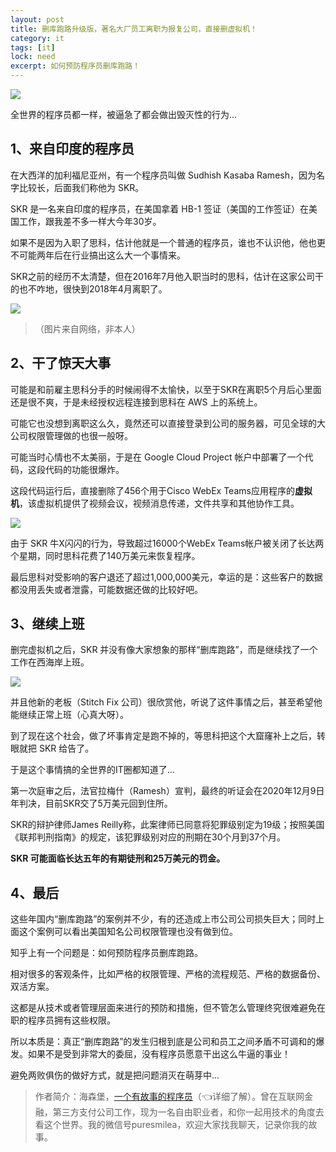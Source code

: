 ```yaml
---
layout: post
title: 删库跑路升级版，著名大厂员工离职为报复公司，直接删虚拟机！
category: it
tags: [it]
lock: need
excerpt: 如何预防程序员删库跑路！
---
```


![](http://favorites.ren/assets/images/2020/it/shengji/shengji01.jpg) 

全世界的程序员都一样，被逼急了都会做出毁灭性的行为...

## 1、来自印度的程序员

在大西洋的加利福尼亚州，有一个程序员叫做 Sudhish Kasaba Ramesh，因为名字比较长，后面我们称他为 SKR。

SKR 是一名来自印度的程序员，在美国拿着 HB-1 签证（美国的工作签证）在美国工作，跟我差不多一样大今年30岁。

如果不是因为入职了思科，估计他就是一个普通的程序员，谁也不认识他，他也更不可能两年后在行业搞出这么大一个事情来。

SKR之前的经历不太清楚，但在2016年7月他入职当时的思科，估计在这家公司干的也不咋地，很快到2018年4月离职了。

![](http://favorites.ren/assets/images/2020/it/shengji/shengji02.jpg) 

>（图片来自网络，非本人）

## 2、干了惊天大事

可能是和前雇主思科分手的时候闹得不太愉快，以至于SKR在离职5个月后心里面还是很不爽，于是未经授权远程连接到思科在 AWS 上的系统上。

可能它也没想到离职这么久，竟然还可以直接登录到公司的服务器，可见全球的大公司权限管理做的也很一般呀。

可能当时心情也不太美丽，于是在 Google Cloud Project 帐户中部署了一个代码，这段代码的功能很爆炸。

这段代码运行后，直接删除了456个用于Cisco WebEx Teams应用程序的**虚拟机**，该虚拟机提供了视频会议，视频消息传递，文件共享和其他协作工具。

![](http://favorites.ren/assets/images/2020/it/shengji/shengji03.jpg) 

由于 SKR 牛X闪闪的行为，导致超过16000个WebEx Teams帐户被关闭了长达两个星期，同时思科花费了140万美元来恢复程序。

最后思科对受影响的客户退还了超过1,000,000美元，幸运的是：这些客户的数据都没用丢失或者泄露，可能数据还做的比较好吧。

## 3、继续上班

删完虚拟机之后，SKR 并没有像大家想象的那样“删库跑路”，而是继续找了一个工作在西海岸上班。

![](http://favorites.ren/assets/images/2020/it/shengji/shengji04.jpg) 

并且他新的老板（Stitch Fix 公司）很欣赏他，听说了这件事情之后，甚至希望他能继续正常上班（心真大呀）。

到了现在这个社会，做了坏事肯定是跑不掉的，等思科把这个大窟窿补上之后，转眼就把 SKR 给告了。

于是这个事情搞的全世界的IT圈都知道了...

第一次庭审之后，法官拉梅什（Ramesh）宣判，最终的听证会在2020年12月9日年判决，目前SKR交了5万美元回到住所。

SKR的辩护律师James Reilly称，此案律师已同意将犯罪级别定为19级；按照美国《联邦判刑指南》的规定，该犯罪级别对应的刑期在30个月到37个月。

**SKR 可能面临长达五年的有期徒刑和25万美元的罚金。**

## 4、最后

这些年国内“删库跑路”的案例并不少，有的还造成上市公司公司损失巨大；同时上面这个案例可以看出美国知名公司权限管理也没有做到位。

知乎上有一个问题是：如何预防程序员删库跑路。

相对很多的客观条件，比如严格的权限管理、严格的流程规范、严格的数据备份、双活方案。

这都是从技术或者管理层面来进行的预防和措施，但不管怎么管理终究很难避免在职的程序员拥有这些权限。

所以本质是：真正“删库跑路”的发生归根到底是公司和员工之间矛盾不可调和的爆发。如果不是受到非常大的委屈，没有程序员愿意干出这么牛逼的事业！

避免两败俱伤的做好方式，就是把问题消灭在萌芽中...

>作者简介：海森堡，[一个有故事的程序员](https://mp.weixin.qq.com/s/bPk_-DcGF_7lTDoR1pKqVg)（👈详细了解）。曾在互联网金融，第三方支付公司工作，现为一名自由职业者，和你一起用技术的角度去看这个世界。我的微信号puresmilea，欢迎大家找我聊天，记录你我的故事。